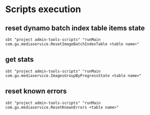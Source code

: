 
# Scripts execution

## reset dynamo batch index table items state

`sbt "project admin-tools-scripts" "runMain com.gu.mediaservice.ResetImageBatchIndexTable <table name>"`

## get stats

`sbt "project admin-tools-scripts" "runMain com.gu.mediaservice.ImagesGroupByProgressState <table name>"`

## reset known errors

`sbt "project admin-tools-scripts" "runMain com.gu.mediaservice.ResetKnownErrors <table name>"`
